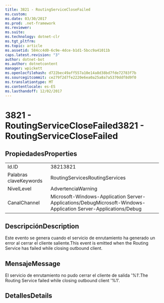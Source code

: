 ```yaml
---
title: 3821 - RoutingServiceCloseFailed
ms.custom: 
ms.date: 03/30/2017
ms.prod: .net-framework
ms.reviewer: 
ms.suite: 
ms.technology: dotnet-clr
ms.tgt_pltfrm: 
ms.topic: article
ms.assetid: 584cc4d0-6c9e-4dce-b1d1-5bcc9a41011b
caps.latest.revision: "3"
author: dotnet-bot
ms.author: dotnetcontent
manager: wpickett
ms.openlocfilehash: d722bec49aff557a10e14a8d38bd7fde72783f7b
ms.sourcegitcommit: ce279f2d7fe2220e6ea0a25a8a7a5370ddf8d9f0
ms.translationtype: MT
ms.contentlocale: es-ES
ms.lasthandoff: 12/02/2017
---
```

# <a name="3821---routingserviceclosefailed"></a><span data-ttu-id="bf641-102">3821 - RoutingServiceCloseFailed</span><span class="sxs-lookup"><span data-stu-id="bf641-102">3821 - RoutingServiceCloseFailed</span></span>
## <a name="properties"></a><span data-ttu-id="bf641-103">Propiedades</span><span class="sxs-lookup"><span data-stu-id="bf641-103">Properties</span></span>  
  
|||  
|-|-|  
|<span data-ttu-id="bf641-104">Id.</span><span class="sxs-lookup"><span data-stu-id="bf641-104">ID</span></span>|<span data-ttu-id="bf641-105">3821</span><span class="sxs-lookup"><span data-stu-id="bf641-105">3821</span></span>|  
|<span data-ttu-id="bf641-106">Palabras clave</span><span class="sxs-lookup"><span data-stu-id="bf641-106">Keywords</span></span>|<span data-ttu-id="bf641-107">RoutingServices</span><span class="sxs-lookup"><span data-stu-id="bf641-107">RoutingServices</span></span>|  
|<span data-ttu-id="bf641-108">Nivel</span><span class="sxs-lookup"><span data-stu-id="bf641-108">Level</span></span>|<span data-ttu-id="bf641-109">Advertencia</span><span class="sxs-lookup"><span data-stu-id="bf641-109">Warning</span></span>|  
|<span data-ttu-id="bf641-110">Canal</span><span class="sxs-lookup"><span data-stu-id="bf641-110">Channel</span></span>|<span data-ttu-id="bf641-111">Microsoft-Windows-Application Server-Applications/Debug</span><span class="sxs-lookup"><span data-stu-id="bf641-111">Microsoft-Windows-Application Server-Applications/Debug</span></span>|  
  
## <a name="description"></a><span data-ttu-id="bf641-112">Descripción</span><span class="sxs-lookup"><span data-stu-id="bf641-112">Description</span></span>  
 <span data-ttu-id="bf641-113">Este evento se genera cuando el servicio de enrutamiento ha generado un error al cerrar el cliente saliente.</span><span class="sxs-lookup"><span data-stu-id="bf641-113">This event is emitted when the Routing Service has failed while closing outbound client.</span></span>  
  
## <a name="message"></a><span data-ttu-id="bf641-114">Mensaje</span><span class="sxs-lookup"><span data-stu-id="bf641-114">Message</span></span>  
 <span data-ttu-id="bf641-115">El servicio de enrutamiento no pudo cerrar el cliente de salida '%1'.</span><span class="sxs-lookup"><span data-stu-id="bf641-115">The Routing Service failed while closing outbound client '%1'.</span></span>  
  
## <a name="details"></a><span data-ttu-id="bf641-116">Detalles</span><span class="sxs-lookup"><span data-stu-id="bf641-116">Details</span></span>
